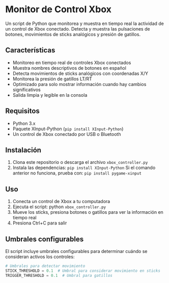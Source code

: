 # Monitor de Control Xbox

Un script de Python que monitorea y muestra en tiempo real la actividad de un control de Xbox conectado. Detecta y muestra las pulsaciones de botones, movimientos de sticks analógicos y presión de gatillos.

## Características

- Monitoreo en tiempo real de controles Xbox conectados
- Muestra nombres descriptivos de botones en español
- Detecta movimientos de sticks analógicos con coordenadas X/Y
- Monitorea la presión de gatillos LT/RT
- Optimizado para solo mostrar información cuando hay cambios significativos
- Salida limpia y legible en la consola

## Requisitos

- Python 3.x
- Paquete XInput-Python (`pip install XInput-Python`)
- Un control de Xbox conectado por USB o Bluetooth

## Instalación

1. Clona este repositorio o descarga el archivo `xbox_controller.py`
2. Instala las dependencias:
`pip install XInput-Python`
Si el comando anterior no funciona, prueba con:
`pip install pygame-xinput`

## Uso

1. Conecta un control de Xbox a tu computadora
2. Ejecuta el script: python `xbox_controller.py`
3. Mueve los sticks, presiona botones o gatillos para ver la información en tiempo real
4. Presiona Ctrl+C para salir

## Umbrales configurables

El script incluye umbrales configurables para determinar cuándo se consideran activos los controles:

```python
# Umbrales para detectar movimiento
STICK_THRESHOLD = 0.1  # Umbral para considerar movimiento en sticks
TRIGGER_THRESHOLD = 0.1  # Umbral para gatillos
```